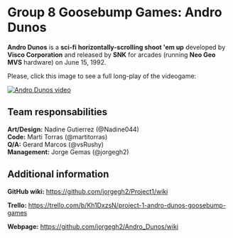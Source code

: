 # Group 8 Goosebump Games: Andro Dunos
**Andro Dunos** is a **sci-fi horizontally-scrolling shoot 'em up** developed by **Visco Corporation** and released by **SNK** for arcades (running **Neo Geo MVS** hardware) on June 15, 1992.

Please, click this image to see a full long-play of the videogame:

[![Andro Dunos video](https://github.com/jorgegh2/Project1/blob/master/docs/User_Interface/0005.png)](https://www.youtube.com/embed/iQOrXlf34es)

## Team responsabilities
**Art/Design:** Nadine Gutierrez (@Nadine044)    
**Code:** Marti Torras (@martitorras)    
**Q/A:** Gerard Marcos (@vsRushy)    
**Management:** Jorge Gemas (@jorgegh2)

## Additional information
**GitHub wiki:** https://github.com/jorgegh2/Project1/wiki

**Trello:** https://trello.com/b/Kh1DxzsN/project-1-andro-dunos-goosebump-games

**Webpage:** https://github.com/jorgegh2/Andro_Dunos/wiki

